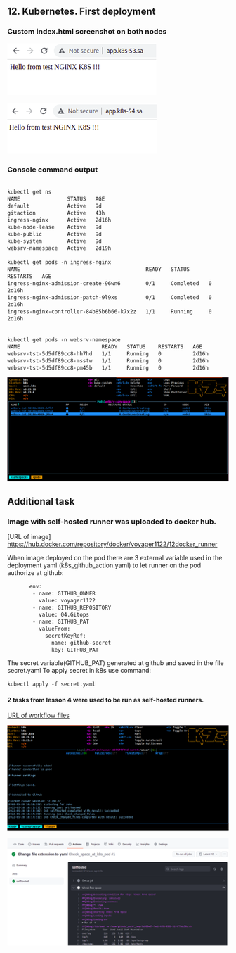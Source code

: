## 12. Kubernetes. First deployment

### Custom index.html screenshot on both nodes

![alt text](app.k8s-53.sa.png)

![alt text](app.k8s-54.sa.png)

### Console command output

```log

kubectl get ns
NAME               STATUS   AGE
default            Active   9d
gitaction          Active   43h
ingress-nginx      Active   2d16h
kube-node-lease    Active   9d
kube-public        Active   9d
kube-system        Active   9d
websrv-namespace   Active   2d19h

kubectl get pods -n ingress-nginx
NAME                                        READY   STATUS      RESTARTS   AGE
ingress-nginx-admission-create-96wn6        0/1     Completed   0          2d16h
ingress-nginx-admission-patch-9l9xs         0/1     Completed   0          2d16h
ingress-nginx-controller-84b85b6b66-k7x2z   1/1     Running     0          2d16h


kubectl get pods -n websrv-namespace
NAME                          READY   STATUS    RESTARTS   AGE
websrv-tst-5d5df89cc8-hh7hd   1/1     Running   0          2d16h
websrv-tst-5d5df89cc8-msstw   1/1     Running   0          2d16h
websrv-tst-5d5df89cc8-pm45b   1/1     Running   0          2d16h
```

![alt text](web-srv-namespace.png)


## Additional task

### Image with self-hosted runner was uploaded to docker hub.

[URL of image] https://hub.docker.com/repository/docker/voyager1122/12docker_runner

When image deployed on the pod there are 3 external variable used in the deployment yaml  (k8s_github_action.yaml) to let runner on the pod authorize at github:

```log
       env:
        - name: GITHUB_OWNER
          value: voyager1122
        - name: GITHUB_REPOSITORY
          value: 04.Gitops
        - name: GITHUB_PAT
          valueFrom:
            secretKeyRef:
              name: github-secret
              key: GITHUB_PAT
```

The secret variable(GITHUB_PAT) generated at github and saved in the file secret.yaml
To apply secret in k8s use command:
```log
kubectl apply -f secret.yaml
```

####  2 tasks from lesson 4 were used to be run as self-hosted runners.

[URL of workflow files](https://github.com/voyager1122/04.Gitops/actions/workflows/check_files.yaml)


![alt text](runner-log.png)


![alt text](check_free_space_runner_log.png)